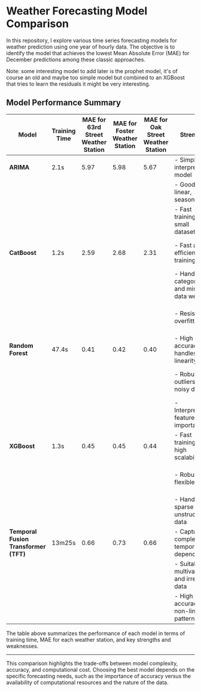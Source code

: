 # Weather Forecasting Model Comparison

In this repository, I explore various time series forecasting models for weather prediction using one year of hourly data. The objective is to identify the model that achieves the lowest Mean Absolute Error (MAE) for December predictions among these classic approaches.

Note: some interesting model to add later is the prophet model, it's of course an old and maybe too simple model but combined to an XGBoost that tries to learn the residuals it might be very interesting.

## Model Performance Summary

| Model                       | Training Time | MAE for 63rd Street Weather Station | MAE for Foster Weather Station | MAE for Oak Street Weather Station | Strengths                                           | Weaknesses                                           |
|-----------------------------|---------------|-------------------------------------|--------------------------------|------------------------------------|-----------------------------------------------------|------------------------------------------------------|
| **ARIMA**                   | 2.1s          | 5.97                                | 5.98                           | 5.67                               | - Simple and interpretable model                   | - Assumes linearity and stationarity                  |
|                             |               |                                     |                                |                                    | - Good for linear, seasonal data                   | - High error on complex patterns                      |
|                             |               |                                     |                                |                                    | - Fast training on small datasets                  | - Struggles with multivariate forecasting             |
| **CatBoost**                | 1.2s          | 2.59                                | 2.68                           | 2.31                               | - Fast and efficient training                       | - Moderate accuracy for complex sequences             |
|                             |               |                                     |                                |                                    | - Handles categorical and missing data well         | - Requires careful parameter tuning                   |
|                             |               |                                     |                                |                                    | - Resistant to overfitting                          | - Less interpretable than simpler models              |
| **Random Forest**           | 47.4s         | 0.41                                | 0.42                           | 0.40                               | - High accuracy and handles non-linearity           | - Long training time, memory-intensive                |
|                             |               |                                     |                                |                                    | - Robust to outliers and noisy data                 | - Limited long-term forecasting capabilities          |
|                             |               |                                     |                                |                                    | - Interpretable feature importance                  | - Prone to overfitting if not tuned                   |
| **XGBoost**                 | 1.3s          | 0.45                                | 0.45                           | 0.44                               | - Fast training and high scalability                | - Moderate accuracy on highly non-linear data         |
|                             |               |                                     |                                |                                    | - Robust and flexible                               | - Sensitive to overfitting on small datasets          |
|                             |               |                                     |                                |                                    | - Handles sparse and unstructured data              | - Parameter tuning can be complex                     |
| **Temporal Fusion Transformer (TFT)** | 13m25s | 0.66                                | 0.73                           | 0.66                               | - Captures complex temporal dependencies            | - Very long training time, requires GPU for speed     |
|                             |               |                                     |                                |                                    | - Suitable for multivariate and irregular data      | - High computational cost                             |
|                             |               |                                     |                                |                                    | - High accuracy for non-linear patterns             | - Large data requirement for optimal performance      |

The table above summarizes the performance of each model in terms of training time, MAE for each weather station, and key strengths and weaknesses.

---

This comparison highlights the trade-offs between model complexity, accuracy, and computational cost. Choosing the best model depends on the specific forecasting needs, such as the importance of accuracy versus the availability of computational resources and the nature of the data.
